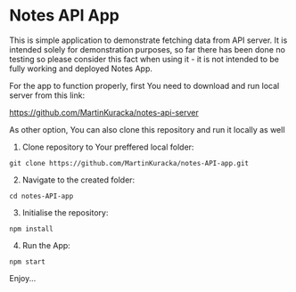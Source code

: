 # Notes API App

This is simple application to demonstrate fetching data from API server. It is intended solely for demonstration purposes, so far there has been done no testing so please consider this fact when using it - it is not intended to be fully working and deployed Notes App.

For the app to function properly, first You need to download and run local server from this link:

https://github.com/MartinKuracka/notes-api-server

As other option, You can also clone this repository and run it locally as well

1. Clone repository to Your preffered local folder:

  ``git clone https://github.com/MartinKuracka/notes-API-app.git``

2. Navigate to the created folder:

  ``cd notes-API-app``

3. Initialise the repository:

  ``npm install``

4. Run the App:

  ``npm start``

Enjoy...

